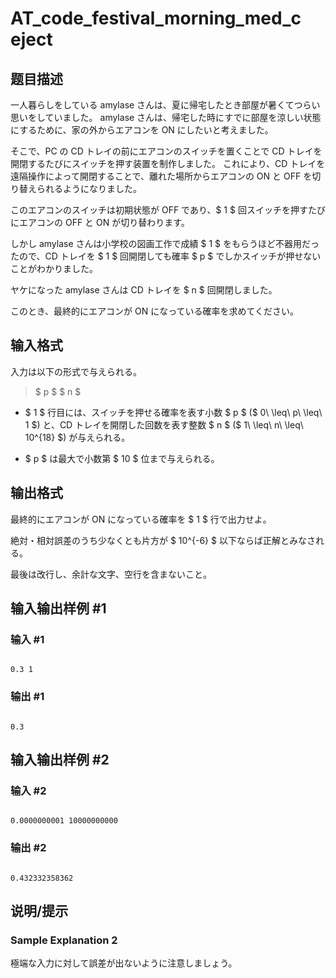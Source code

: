 # AT_code_festival_morning_med_c eject

## 题目描述

[problemUrl]: https://atcoder.jp/contests/code-festival-2014-morning-middle/tasks/code_festival_morning_med_c

一人暮らしをしている amylase さんは、夏に帰宅したとき部屋が暑くてつらい思いをしていました。 amylase さんは、帰宅した時にすでに部屋を涼しい状態にするために、家の外からエアコンを ON にしたいと考えました。

そこで、PC の CD トレイの前にエアコンのスイッチを置くことで CD トレイを開閉するたびにスイッチを押す装置を制作しました。 これにより、CD トレイを遠隔操作によって開閉することで、離れた場所からエアコンの ON と OFF を切り替えられるようになりました。

このエアコンのスイッチは初期状態が OFF であり、$ 1 $ 回スイッチを押すたびにエアコンの OFF と ON が切り替わります。

しかし amylase さんは小学校の図画工作で成績 $ 1 $ をもらうほど不器用だったので、CD トレイを $ 1 $ 回開閉しても確率 $ p $ でしかスイッチが押せないことがわかりました。

ヤケになった amylase さんは CD トレイを $ n $ 回開閉しました。

このとき、最終的にエアコンが ON になっている確率を求めてください。

## 输入格式

入力は以下の形式で与えられる。

> $ p $ $ n $

- $ 1 $ 行目には、スイッチを押せる確率を表す小数 $ p $ ($ 0\ \leq\ p\ \leq\ 1 $) と、CD トレイを開閉した回数を表す整数 $ n $ ($ 1\ \leq\ n\ \leq\ 10^{18} $) が与えられる。
- $ p $ は最大で小数第 $ 10 $ 位まで与えられる。

## 输出格式

最終的にエアコンが ON になっている確率を $ 1 $ 行で出力せよ。

絶対・相対誤差のうち少なくとも片方が $ 10^{-6} $ 以下ならば正解とみなされる。

最後は改行し、余計な文字、空行を含まないこと。

## 输入输出样例 #1

### 输入 #1

```
0.3 1
```

### 输出 #1

```
0.3
```

## 输入输出样例 #2

### 输入 #2

```
0.0000000001 10000000000
```

### 输出 #2

```
0.432332358362
```

## 说明/提示

### Sample Explanation 2

極端な入力に対して誤差が出ないように注意しましょう。